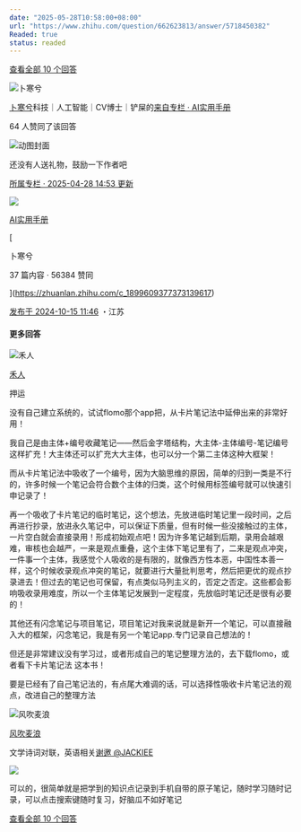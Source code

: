 ```yaml
---
date: "2025-05-28T10:58:00+08:00"
url: "https://www.zhihu.com/question/662623813/answer/5718450382"
Readed: true
status: readed
---
```

[查看全部 10 个回答](https://www.zhihu.com/question/662623813)

![卜寒兮](https://pic1.zhimg.com/v2-543f24af1ee9b9046d526abe337d1d4b_l.jpg?source=2c26e567)

[卜寒兮](https://www.zhihu.com/people/spark-20-22)科技｜人工智能｜CV博士｜铲屎的[来自专栏 · AI实用手册](https://www.zhihu.com/column/c_1899609377373139617)

64 人赞同了该回答

![动图封面](https://picx.zhimg.com/50/v2-21d661dcd77af62c99d0a30ba209d81f_720w.jpg?source=2c26e567)

还没有人送礼物，鼓励一下作者吧

[所属专栏 · 2025-04-28 14:53 更新](https://zhuanlan.zhihu.com/c_1899609377373139617)

[![](https://picx.zhimg.com/v2-fadfe906265c2227b71b4c1247bdb545_720w.jpg?source=172ae18b)](https://zhuanlan.zhihu.com/c_1899609377373139617)

[AI实用手册](https://zhuanlan.zhihu.com/c_1899609377373139617)

[

卜寒兮

37 篇内容 · 56384 赞同

](https://zhuanlan.zhihu.com/c_1899609377373139617)

[发布于 2024-10-15 11:46](https://www.zhihu.com/question/662623813/answer/5718450382) ・江苏

#### 更多回答

![禾人](https://pic1.zhimg.com/cb3858c2fef54b639cd60198911d6ae3_l.jpg?source=1def8aca)

[禾人](https://www.zhihu.com/people/qing-chun-zhi-ge-88)

押运

没有自己建立系统的，试试flomo那个app把，从卡片笔记法中延伸出来的非常好用！

我自己是由主体+编号收藏笔记——然后金字塔结构，大主体-主体编号-笔记编号这样扩充！大主体还可以扩充大大主体，也可以分一个第二主体这种大框架！

而从卡片笔记法中吸收了一个编号，因为大脑思维的原因，简单的归到一类是不行的，许多时候一个笔记会符合数个主体的归类，这个时候用标签编号就可以快速引申记录了！

再一个吸收了卡片笔记的临时笔记，这个想法，先放进临时笔记里一段时间，之后再进行抄录，放进永久笔记中，可以保证下质量，但有时候一些没接触过的主体，一片空白就会直接录用！形成初始观点吧！因为许多笔记越到后期，录用会越艰难，审核也会越严，一来是观点重叠，这个主体下笔记里有了，二来是观点冲突，一件事一个主体，我感觉个人吸收的是有限的，就像西方性本恶，中国性本善一样，这个时候收录观点冲突的笔记，就要进行大量批判思考，然后把更优的观点抄录进去！但过去的笔记也可保留，有点类似马列主义的，否定之否定。这些都会影响吸收录用难度，所以一个主体笔记发展到一定程度，先放临时笔记还是很有必要的！

其他还有闪念笔记与项目笔记，项目笔记对我来说就是新开一个笔记，可以直接融入大的框架，闪念笔记，我是有另一个笔记app.专门记录自己想法的！

但还是非常建议没有学习过，或者形成自己的笔记整理方法的，去下载flomo，或者看下卡片笔记法 这本书！

要是已经有了自己笔记法的，有点尾大难调的话，可以选择性吸收卡片笔记法的观点，改进自己的整理方法

![风吹麦浪](https://pic1.zhimg.com/v2-abed1a8c04700ba7d72b45195223e0ff_l.jpg?source=1def8aca)

[风吹麦浪](https://www.zhihu.com/people/feng-chui-mai-lang-73-18)

文学诗词对联，英语相关[谢邀 @JACKIEE](https://www.zhihu.com/people/f54ac2e01a3de3f8afd976a4f6f8b5ad)

![](https://picx.zhimg.com/50/v2-c8b735d0a67f394489a0252e21e89217_720w.jpg?source=1def8aca)

可以的，很简单就是把学到的知识点记录到手机自带的原子笔记，随时学习随时记录，可以点击搜索键随时复习，好脑瓜不如好笔记

[查看全部 10 个回答](https://www.zhihu.com/question/662623813)